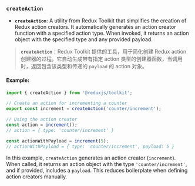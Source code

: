 ### `createAction`

- **`createAction`**: A utility from Redux Toolkit that simplifies the creation of Redux action creators. It automatically generates an action creator function with a specified action type. When invoked, it returns an action object with the specified type and any provided payload.

> **`createAction`**：Redux Toolkit 提供的工具，用于简化创建 Redux action 创建器的过程。它自动生成带有指定 action 类型的创建器函数，当调用时，返回包含该类型和传递的 `payload` 的 action 对象。

#### Example:

```js
import { createAction } from '@reduxjs/toolkit';

// Create an action for incrementing a counter
export const increment = createAction('counter/increment');

// Using the action creator
const action = increment();
// action = { type: 'counter/increment' }

const actionWithPayload = increment(5);
// actionWithPayload = { type: 'counter/increment', payload: 5 }
```

In this example, `createAction` generates an action creator (`increment`). When called, it returns an action object with the type `'counter/increment'`, and if provided, includes a `payload`. This reduces boilerplate when defining action creators manually.